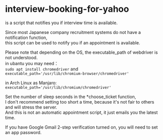 # interview-booking-for-yahoo
is a script that notifies you if interview time is available.  

Since most Japanese company recruitment systems do not have a notification function,   
this script can be used to notify you if an appointment is available.

Please note that depending on the OS, the executable_path of webdriver is not understood.  
in ubantu you may need：  
```sudo apt install chromedriver``` and  
```executable_path='/usr/lib/chromium-browser/chromedriver'```

in Arch Linux as Manjaro:  
```executable_path='/usr/lib/chromium/chromedriver'```  

Set the number of sleep seconds in the *choose_ticket function,  
I don't recommend setting too short a time, because it's not fair to others and will stress the server.  
And this is not an automatic appointment script, it just emails you the latest time.  

If you have Google Gmail 2-step verification turned on, you will need to set an app password.
